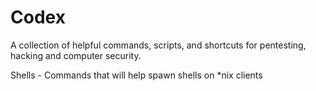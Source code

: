 # Codex
A collection of helpful commands, scripts, and shortcuts for pentesting, hacking and computer security.

Shells - Commands that will help spawn shells on *nix clients

